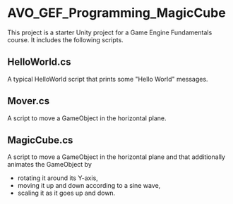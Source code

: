 # AVO_GEF_Programming_MagicCube
This project is a starter Unity project for a Game Engine Fundamentals course. It includes the following scripts.

## HelloWorld.cs
A typical HelloWorld script that prints some "Hello World" messages.

## Mover.cs
A script to move a GameObject in the horizontal plane.

## MagicCube.cs
A script to move a GameObject in the horizontal plane and that additionally animates the GameObject by
- rotating it around its Y-axis,
- moving it up and down according to a sine wave,
- scaling it as it goes up and down.
